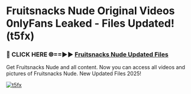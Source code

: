 # Fruitsnacks Nude Original Videos 0nlyFans Leaked - Files Updated! (t5fx)

<h3>🔴 CLICK HERE 🌐==►► <a href="https://tinyurl.com/4mcuefdz" rel="nofollow">Fruitsnacks Nude Updated Files</a></h3>

Get Fruitsnacks Nude and all content. Now you can access all videos and pictures of Fruitsnacks Nude. New Updated Files 2025!

[![t5fx](https://i.imgur.com/StAQSOY.gif)](https://tinyurl.com/4mcuefdz)
